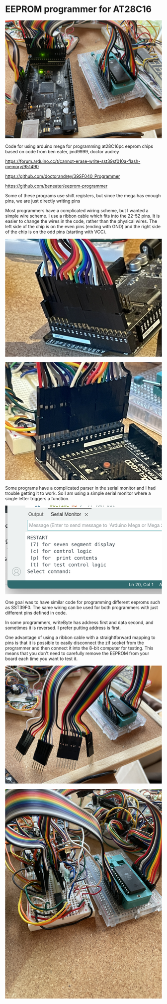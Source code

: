 # EEPROM programmer for AT28C16

![](img/IMG_2682.JPG)

Code for using arduino mega for programming at28C16pc eeprom chips
based on code from ben eater, jmd9999, doctor audrey

https://forum.arduino.cc/t/cannot-erase-write-sst39sf010a-flash-memory/951490

https://github.com/doctorandrey/39SF040_Programmer

https://github.com/beneater/eeprom-programmer

Some of these programs use shift registers, but since the mega has enough pins, we are just directly writing pins

Most programmers have a complicated wiring scheme, but I wanted a simple wire scheme.  I use a ribbon cable which fits into the 22-52 pins.  It is easier to change the wires in the code, rather than the physical wires.  The left side of the chip is on the even pins (ending with GND) and the right side of the chip is on the odd pins (starting with VCC).

![](img/IMG_2689.JPG)

![](img/IMG_2688.JPG)

Some programs have a complicated parser in the serial monitor and I had trouble getting it to work.  So I am using a simple serial monitor where a single letter triggers a function.  

![](img/menu.png)

One goal was to have similar code for programming different eeproms such as SST39F0.
The same wiring can be used for both programmers with just different pins defined in code.

In some programmers, writeByte has address first and data second, and sometimes it is reversed. I prefer putting address is first.

One advantage of using a ribbon cable with a straightforward mapping to pins is that it is possible to easily disconnect the zif socket from the programmer and then connect it into the 8-bit computer for testing.  This means that you don't need to carefully remove the EEPROM from your board each time you want to test it.

![](img/IMG_2684.JPG)

![](img/IMG_2685.JPG)
